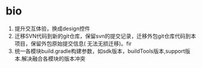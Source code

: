 # bio
1. 提升交互体验，换成design控件
2. 迁移SVN代码到新的git仓库，保留svn的提交记录，迁移外包git仓库代码到本项目，保留外包原始提交信息(
无法无损迁移)。fir
3. 统一各模块build.gradle构建参数，如sdk版本，buildTools版本,support版本.解决融合各模块的版本冲突
